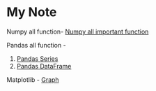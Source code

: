 # My Note 
Numpy all function-  [Numpy all important function](https://medium.com/@rudraprasadbhuyan999/it-is-all-about-the-numpy-function-3649b38fff14)

Pandas all function - 
1. [ Pandas Series]( https://medium.com/@rudraprasadbhuyan999/pandas-series-d12d6a5acb8b)
2. [ Pandas DataFrame](https://medium.com/@rudraprasadbhuyan999/pandas-dataframe-6a868749a02b )


Matplotlib - [Graph  ]( https://medium.com/@rudraprasadbhuyan999/matplotlib-all-graphs-70bb2c427cde)
[ ]( )

